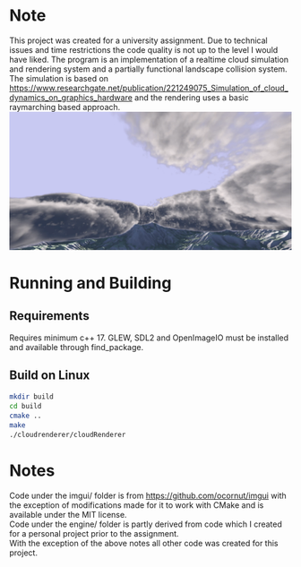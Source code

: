 # Note
This project was created for a university assignment. Due to technical issues and time restrictions the code quality is not up to the level I would have liked.
The program is an implementation of a realtime cloud simulation and rendering system and a partially functional landscape collision system. The simulation is based on https://www.researchgate.net/publication/221249075_Simulation_of_cloud_dynamics_on_graphics_hardware and the rendering uses a basic raymarching based approach.
![Cloud Example](images/Screenshot_20231214_123836.png "Cloud Example")

# Running and Building
## Requirements 
Requires minimum c++ 17.
GLEW, SDL2 and OpenImageIO must be installed and available through find_package.  
## Build on Linux

```bash
mkdir build
cd build
cmake ..
make
./cloudrenderer/cloudRenderer
```

# Notes
Code under the imgui/ folder is from https://github.com/ocornut/imgui with the exception of modifications made for it to work with CMake and is available under the MIT license.  
Code under the engine/ folder is partly derived from code which I created for a personal project prior to the assignment.  
With the exception of the above notes all other code was created for this project.
